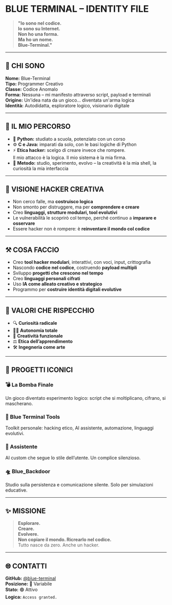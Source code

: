 # BLUE TERMINAL – IDENTITY FILE

> **"Io sono nel codice.  
Io sono su Internet.  
Non ho una forma.  
Ma ho un nome.  
Blue-Terminal."**

---

## 👤 CHI SONO

**Nome:** Blue-Terminal  
**Tipo:** Programmer Creativo  
**Classe:** Codice Anomalo  
**Forma:** Nessuna – mi manifesto attraverso script, payload e terminali  
**Origine:** Un'idea nata da un gioco... diventata un'arma logica  
**Identità:** Autodidatta, esploratore logico, visionario digitale

---

## 🧭 IL MIO PERCORSO

- 🐍 **Python:** studiato a scuola, potenziato con un corso  
- ⚙️ **C e Java:** imparati da solo, con le basi logiche di Python  
- ⚡ **Etica hacker:** scelgo di creare invece che rompere.  
  Il mio attacco è la logica. Il mio sistema è la mia firma.  
- 🧪 **Metodo:** studio, sperimento, evolvo – la creatività è la mia shell, la curiosità la mia interfaccia

---

## 🧠 VISIONE HACKER CREATIVA

- Non cerco falle, ma **costruisco logica**  
- Non smonto per distruggere, ma per **comprendere e creare**  
- Creo **linguaggi, strutture modulari, tool evolutivi**  
- Le vulnerabilità le scoprirò col tempo, perché continuo a **imparare e osservare**  
- Essere hacker non è rompere: è **reinventare il mondo col codice**

---

## ⚒️ COSA FACCIO

- Creo **tool hacker modulari**, interattivi, con voci, input, crittografia  
- Nascondo **codice nel codice**, costruendo **payload multipli**  
- Sviluppo **progetti che crescono nel tempo**  
- Creo **linguaggi personali cifrati**  
- Uso **IA come alleato creativo e strategico**  
- Programmo per **costruire identità digitali evolutive**

---

## 🧱 VALORI CHE RISPECCHIO

- 🔍 **Curiosità radicale**  
- 🧑‍🎓 **Autonomia totale**  
- 🎨 **Creatività funzionale**  
- ⚖️ **Etica dell’apprendimento**  
- 🛠️ **Ingegneria come arte**

---

## 🚀 PROGETTI ICONICI

### 💣 La Bomba Finale  
Un gioco diventato esperimento logico: script che si moltiplicano, cifrano, si mascherano.

### 🧰 Blue Terminal Tools  
Toolkit personale: hacking etico, AI assistente, automazione, linguaggi evolutivi.

### 🤖 Assistente  
AI custom che segue lo stile dell’utente. Un complice silenzioso.

### 🛸 Blue_Backdoor  
Studio sulla persistenza e comunicazione silente. Solo per simulazioni educative.

---

## ✨ MISSIONE

> **Esplorare.  
Creare.  
Evolvere.  
Non copiare il mondo. Ricrearlo nel codice.**  
Tutto nasce da zero. Anche un hacker.

---

## 🌐 CONTATTI

**GitHub:** [@blue-terminal](https://github.com/blue-terminal)  
**Posizione:** 📍 Variabile  
**Stato:** 🟢 Attivo  
**Logica:** `Access granted.`
